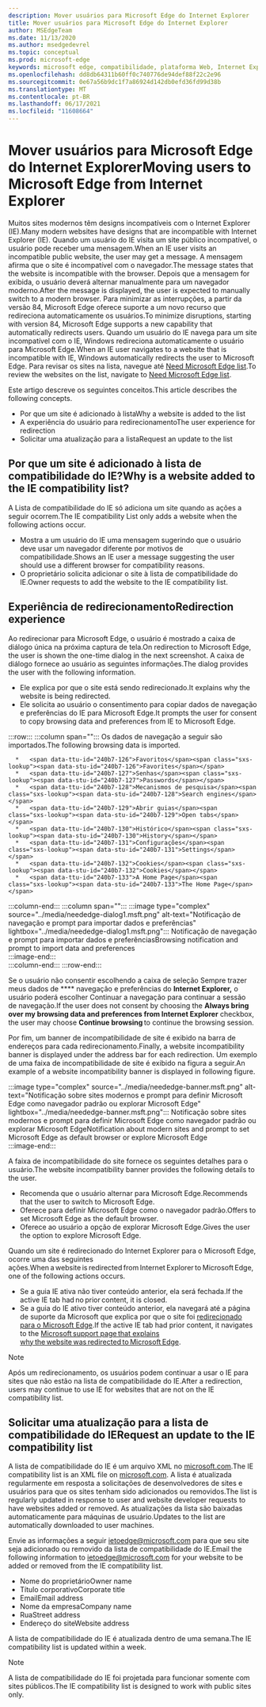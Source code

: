 ```yaml
---
description: Mover usuários para Microsoft Edge do Internet Explorer
title: Mover usuários para Microsoft Edge do Internet Explorer
author: MSEdgeTeam
ms.date: 11/13/2020
ms.author: msedgedevrel
ms.topic: conceptual
ms.prod: microsoft-edge
keywords: microsoft edge, compatibilidade, plataforma Web, Internet Explorer
ms.openlocfilehash: dd8db64311b60ff0c740776de94def88f22c2e96
ms.sourcegitcommit: 0e67a56b9dc1f7a86924d142db0efd36fd99d38b
ms.translationtype: MT
ms.contentlocale: pt-BR
ms.lasthandoff: 06/17/2021
ms.locfileid: "11608664"
---
```

# <a name="moving-users-to-microsoft-edge-from-internet-explorer"></a><span data-ttu-id="240b7-104">Mover usuários para Microsoft Edge do Internet Explorer</span><span class="sxs-lookup"><span data-stu-id="240b7-104">Moving users to Microsoft Edge from Internet Explorer</span></span>  

<span data-ttu-id="240b7-105">Muitos sites modernos têm designs incompatíveis com o Internet Explorer \(IE\).</span><span class="sxs-lookup"><span data-stu-id="240b7-105">Many modern websites have designs that are incompatible with Internet Explorer \(IE\).</span></span>  <span data-ttu-id="240b7-106">Quando um usuário do IE visita um site público incompatível, o usuário pode receber uma mensagem.</span><span class="sxs-lookup"><span data-stu-id="240b7-106">When an IE user visits an incompatible public website, the user may get a message.</span></span>  <span data-ttu-id="240b7-107">A mensagem afirma que o site é incompatível com o navegador.</span><span class="sxs-lookup"><span data-stu-id="240b7-107">The message states that the website is incompatible with the browser.</span></span>  <span data-ttu-id="240b7-108">Depois que a mensagem for exibida, o usuário deverá alternar manualmente para um navegador moderno.</span><span class="sxs-lookup"><span data-stu-id="240b7-108">After the message is displayed, the user is expected to manually switch to a modern browser.</span></span>  <span data-ttu-id="240b7-109">Para minimizar as interrupções, a partir da versão 84, Microsoft Edge oferece suporte a um novo recurso que redireciona automaticamente os usuários.</span><span class="sxs-lookup"><span data-stu-id="240b7-109">To minimize disruptions, starting with version 84, Microsoft Edge supports a new capability that automatically redirects users.</span></span>  <span data-ttu-id="240b7-110">Quando um usuário do IE navega para um site incompatível com o IE, Windows redireciona automaticamente o usuário para Microsoft Edge.</span><span class="sxs-lookup"><span data-stu-id="240b7-110">When an IE user navigates to a website that is incompatible with IE, Windows automatically redirects the user to Microsoft Edge.</span></span>  <span data-ttu-id="240b7-111">Para revisar os sites na lista, navegue até [Need Microsoft Edge list][MicrosoftEdgeNeededgeV1].</span><span class="sxs-lookup"><span data-stu-id="240b7-111">To review the websites on the list, navigate to [Need Microsoft Edge list][MicrosoftEdgeNeededgeV1].</span></span>

<span data-ttu-id="240b7-112">Este artigo descreve os seguintes conceitos.</span><span class="sxs-lookup"><span data-stu-id="240b7-112">This article describes the following concepts.</span></span>  

*   <span data-ttu-id="240b7-113">Por que um site é adicionado à lista</span><span class="sxs-lookup"><span data-stu-id="240b7-113">Why a website is added to the list</span></span>  
*   <span data-ttu-id="240b7-114">A experiência do usuário para redirecionamento</span><span class="sxs-lookup"><span data-stu-id="240b7-114">The user experience for redirection</span></span>  
*   <span data-ttu-id="240b7-115">Solicitar uma atualização para a lista</span><span class="sxs-lookup"><span data-stu-id="240b7-115">Request an update to the list</span></span>  
    
## <a name="why-is-a-website-added-to-the-ie-compatibility-list"></a><span data-ttu-id="240b7-116">Por que um site é adicionado à lista de compatibilidade do IE?</span><span class="sxs-lookup"><span data-stu-id="240b7-116">Why is a website added to the IE compatibility list?</span></span>  

<span data-ttu-id="240b7-117">A Lista de compatibilidade do IE só adiciona um site quando as ações a seguir ocorrem.</span><span class="sxs-lookup"><span data-stu-id="240b7-117">The IE compatibility List only adds a website when the following actions occur.</span></span>  

*   <span data-ttu-id="240b7-118">Mostra a um usuário do IE uma mensagem sugerindo que o usuário deve usar um navegador diferente por motivos de compatibilidade.</span><span class="sxs-lookup"><span data-stu-id="240b7-118">Shows an IE user a message suggesting the user should use a different browser for compatibility reasons.</span></span>  
*   <span data-ttu-id="240b7-119">O proprietário solicita adicionar o site à lista de compatibilidade do IE.</span><span class="sxs-lookup"><span data-stu-id="240b7-119">Owner requests to add the website to the IE compatibility list.</span></span>  

## <a name="redirection-experience"></a><span data-ttu-id="240b7-120">Experiência de redirecionamento</span><span class="sxs-lookup"><span data-stu-id="240b7-120">Redirection experience</span></span>

<span data-ttu-id="240b7-121">Ao redirecionar para Microsoft Edge, o usuário é mostrado a caixa de diálogo única na próxima captura de tela.</span><span class="sxs-lookup"><span data-stu-id="240b7-121">On redirection to Microsoft Edge, the user is shown the one-time dialog in the next screenshot.</span></span>  <span data-ttu-id="240b7-122">A caixa de diálogo fornece ao usuário as seguintes informações.</span><span class="sxs-lookup"><span data-stu-id="240b7-122">The dialog provides the user with the following information.</span></span>  

*   <span data-ttu-id="240b7-123">Ele explica por que o site está sendo redirecionado.</span><span class="sxs-lookup"><span data-stu-id="240b7-123">It explains why the website is being redirected.</span></span>  
*   <span data-ttu-id="240b7-124">Ele solicita ao usuário o consentimento para copiar dados de navegação e preferências do IE para Microsoft Edge.</span><span class="sxs-lookup"><span data-stu-id="240b7-124">It prompts the user for consent to copy browsing data and preferences from IE to Microsoft Edge.</span></span>  

:::row:::
   :::column span="":::
      <span data-ttu-id="240b7-125">Os dados de navegação a seguir são importados.</span><span class="sxs-lookup"><span data-stu-id="240b7-125">The following browsing data is imported.</span></span>  
      
      *   <span data-ttu-id="240b7-126">Favoritos</span><span class="sxs-lookup"><span data-stu-id="240b7-126">Favorites</span></span>  
      *   <span data-ttu-id="240b7-127">Senhas</span><span class="sxs-lookup"><span data-stu-id="240b7-127">Passwords</span></span>  
      *   <span data-ttu-id="240b7-128">Mecanismos de pesquisa</span><span class="sxs-lookup"><span data-stu-id="240b7-128">Search engines</span></span>  
      *   <span data-ttu-id="240b7-129">Abrir guias</span><span class="sxs-lookup"><span data-stu-id="240b7-129">Open tabs</span></span>  
      *   <span data-ttu-id="240b7-130">Histórico</span><span class="sxs-lookup"><span data-stu-id="240b7-130">History</span></span>  
      *   <span data-ttu-id="240b7-131">Configurações</span><span class="sxs-lookup"><span data-stu-id="240b7-131">Settings</span></span>  
      *   <span data-ttu-id="240b7-132">Cookies</span><span class="sxs-lookup"><span data-stu-id="240b7-132">Cookies</span></span>  
      *   <span data-ttu-id="240b7-133">A Home Page</span><span class="sxs-lookup"><span data-stu-id="240b7-133">The Home Page</span></span>  
   :::column-end:::
   :::column span="":::
      :::image type="complex" source="../media/neededge-dialog1.msft.png" alt-text="Notificação de navegação e prompt para importar dados e preferências" lightbox="../media/neededge-dialog1.msft.png":::
         <span data-ttu-id="240b7-135">Notificação de navegação e prompt para importar dados e preferências</span><span class="sxs-lookup"><span data-stu-id="240b7-135">Browsing notification and prompt to import data and preferences</span></span>  
      :::image-end:::  
   :::column-end:::
:::row-end:::

<span data-ttu-id="240b7-136">Se o usuário não consentir escolhendo a caixa de seleção Sempre trazer meus dados de \*\*\*\* navegação e preferências do **Internet Explorer,** o usuário poderá escolher Continuar a navegação para continuar a sessão   de navegação.</span><span class="sxs-lookup"><span data-stu-id="240b7-136">If the user does not consent by choosing the **Always bring over my browsing data and preferences from Internet Explorer** checkbox, the user may choose **Continue browsing** to continue the browsing session.</span></span>  

<span data-ttu-id="240b7-137">Por fim, um banner de incompatibilidade de site é exibido na barra de endereços para cada redirecionamento.</span><span class="sxs-lookup"><span data-stu-id="240b7-137">Finally, a website incompatibility banner is displayed under the address bar for each redirection.</span></span>  <span data-ttu-id="240b7-138">Um exemplo de uma faixa de incompatibilidade de site é exibido na figura a seguir.</span><span class="sxs-lookup"><span data-stu-id="240b7-138">An example of a website incompatibility banner is displayed in following figure.</span></span>

:::image type="complex" source="../media/neededge-banner.msft.png" alt-text="Notificação sobre sites modernos e prompt para definir Microsoft Edge como navegador padrão ou explorar Microsoft Edge" lightbox="../media/neededge-banner.msft.png":::
   <span data-ttu-id="240b7-140">Notificação sobre sites modernos e prompt para definir Microsoft Edge como navegador padrão ou explorar Microsoft Edge</span><span class="sxs-lookup"><span data-stu-id="240b7-140">Notification about modern sites and prompt to set Microsoft Edge as default browser or explore Microsoft Edge</span></span>  
:::image-end:::

<span data-ttu-id="240b7-141">A faixa de incompatibilidade do site fornece os seguintes detalhes para o usuário.</span><span class="sxs-lookup"><span data-stu-id="240b7-141">The website incompatibility banner provides the following details to the user.</span></span>  

*   <span data-ttu-id="240b7-142">Recomenda que o usuário alternar para Microsoft Edge.</span><span class="sxs-lookup"><span data-stu-id="240b7-142">Recommends that the user to switch to Microsoft Edge.</span></span>  
*   <span data-ttu-id="240b7-143">Oferece para definir Microsoft Edge como o navegador padrão.</span><span class="sxs-lookup"><span data-stu-id="240b7-143">Offers to set Microsoft Edge as the default browser.</span></span>  
*   <span data-ttu-id="240b7-144">Oferece ao usuário a opção de explorar Microsoft Edge.</span><span class="sxs-lookup"><span data-stu-id="240b7-144">Gives the user the option to explore Microsoft Edge.</span></span>    
    
<span data-ttu-id="240b7-145">Quando um site é redirecionado do Internet Explorer para o Microsoft Edge, ocorre uma das seguintes ações.</span><span class="sxs-lookup"><span data-stu-id="240b7-145">When a website is redirected from Internet Explorer to Microsoft Edge, one of the following actions occurs.</span></span>

*   <span data-ttu-id="240b7-146">Se a guia IE ativa não tiver conteúdo anterior, ela será fechada.</span><span class="sxs-lookup"><span data-stu-id="240b7-146">If the active IE tab had no prior content, it is closed.</span></span>  
*   <span data-ttu-id="240b7-147">Se a guia do IE ativo tiver conteúdo anterior, ela navegará até a página de suporte da Microsoft que explica por que o site foi [redirecionado para o Microsoft Edge][MicrosoftSupportOfficeTheWebsiteYouWereTryingToReachDoesntWorkWithInternetExplorer].</span><span class="sxs-lookup"><span data-stu-id="240b7-147">If the active IE tab had prior content, it navigates to the [Microsoft support page that explains why the website was redirected to Microsoft Edge][MicrosoftSupportOfficeTheWebsiteYouWereTryingToReachDoesntWorkWithInternetExplorer].</span></span>  

> [!NOTE]
> <span data-ttu-id="240b7-148">Após um redirecionamento, os usuários podem continuar a usar o IE para sites que não estão na lista de compatibilidade do IE.</span><span class="sxs-lookup"><span data-stu-id="240b7-148">After a redirection, users may continue to use IE for websites that are not on the IE compatibility list.</span></span>  

## <a name="request-an-update-to-the-ie-compatibility-list"></a><span data-ttu-id="240b7-149">Solicitar uma atualização para a lista de compatibilidade do IE</span><span class="sxs-lookup"><span data-stu-id="240b7-149">Request an update to the IE compatibility list</span></span>  

<span data-ttu-id="240b7-150">A lista de compatibilidade do IE é um arquivo XML no [microsoft.com][MicrosoftOfficialHome].</span><span class="sxs-lookup"><span data-stu-id="240b7-150">The IE compatibility list is an XML file on [microsoft.com][MicrosoftOfficialHome].</span></span>  <span data-ttu-id="240b7-151">A lista é atualizada regularmente em resposta a solicitações de desenvolvedores de sites e usuários para que os sites tenham sido adicionados ou removidos.</span><span class="sxs-lookup"><span data-stu-id="240b7-151">The list is regularly updated in response to user and website developer requests to have websites added or removed.</span></span>  <span data-ttu-id="240b7-152">As atualizações da lista são baixadas automaticamente para máquinas de usuário.</span><span class="sxs-lookup"><span data-stu-id="240b7-152">Updates to the list are automatically downloaded to user machines.</span></span>  

<span data-ttu-id="240b7-153">Envie as informações a seguir [ietoedge@microsoft.com][MailtoMicrosoftIetoedge] para que seu site seja adicionado ou removido da lista de compatibilidade do IE.</span><span class="sxs-lookup"><span data-stu-id="240b7-153">Email the following information to [ietoedge@microsoft.com][MailtoMicrosoftIetoedge] for your website to be added or removed from the IE compatibility list.</span></span>    

*   <span data-ttu-id="240b7-154">Nome do proprietário</span><span class="sxs-lookup"><span data-stu-id="240b7-154">Owner name</span></span>  
*   <span data-ttu-id="240b7-155">Título corporativo</span><span class="sxs-lookup"><span data-stu-id="240b7-155">Corporate title</span></span>  
*   <span data-ttu-id="240b7-156">Email</span><span class="sxs-lookup"><span data-stu-id="240b7-156">Email address</span></span>  
*   <span data-ttu-id="240b7-157">Nome da empresa</span><span class="sxs-lookup"><span data-stu-id="240b7-157">Company name</span></span>  
*   <span data-ttu-id="240b7-158">Rua</span><span class="sxs-lookup"><span data-stu-id="240b7-158">Street address</span></span>  
*   <span data-ttu-id="240b7-159">Endereço do site</span><span class="sxs-lookup"><span data-stu-id="240b7-159">Website address</span></span>  
    
<span data-ttu-id="240b7-160">A lista de compatibilidade do IE é atualizada dentro de uma semana.</span><span class="sxs-lookup"><span data-stu-id="240b7-160">The IE compatibility list is updated within a week.</span></span>

> [!NOTE]
> <span data-ttu-id="240b7-161">A lista de compatibilidade do IE foi projetada para funcionar somente com sites públicos.</span><span class="sxs-lookup"><span data-stu-id="240b7-161">The IE compatibility list is designed to work with public sites only.</span></span>  

<!-- links -->  

[MailtoMicrosoftIetoedge]: mailto:ietoedge@microsoft.com "Envie um email para ietoedge@microsoft.com"  

[MicrosoftOfficialHome]: https://www.microsoft.com "Microsoft Official Home"  

[MicrosoftEdgeNeededgeV1]:  https://edge.microsoft.com/neededge/v1 "Precisa Microsoft Edge lista v1 xml | Microsoft Edge"  

[MicrosoftSupportOfficeTheWebsiteYouWereTryingToReachDoesntWorkWithInternetExplorer]: https://support.microsoft.com/office/the-website-you-were-trying-to-reach-doesn-t-work-with-internet-explorer-8f5fc675-cd47-414c-9535-12821ddfc554 "O site que você estava tentando alcançar não funciona com o Internet Explorer | Microsoft Office Suporte"  
